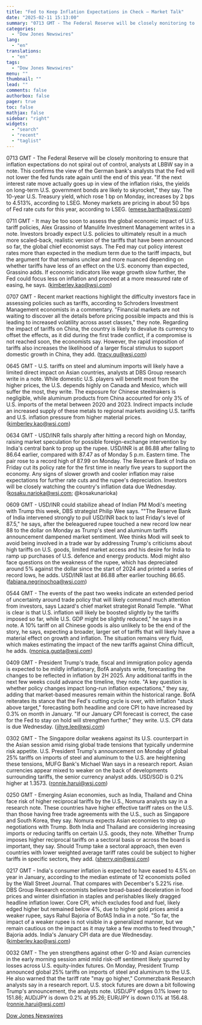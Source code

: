 ```yaml
---
title: "Fed to Keep Inflation Expectations in Check — Market Talk"
date: "2025-02-11 15:13:00"
summary: "0713 GMT - The Federal Reserve will be closely monitoring to ensure that inflation expectations do not spiral out of control, analysts at LBBW say in a note. This confirms the view of the German bank's analysts that the Fed will not lower the fed funds rate again until the..."
categories:
  - "Dow Jones Newswires"
lang:
  - "en"
translations:
  - "en"
tags:
  - "Dow Jones Newswires"
menu: ""
thumbnail: ""
lead: ""
comments: false
authorbox: false
pager: true
toc: false
mathjax: false
sidebar: "right"
widgets:
  - "search"
  - "recent"
  - "taglist"
---
```


0713 GMT - The Federal Reserve will be closely monitoring to ensure that inflation expectations do not spiral out of control, analysts at LBBW say in a note. This confirms the view of the German bank's analysts that the Fed will not lower the fed funds rate again until the end of this year. "If the next interest rate move actually goes up in view of the inflation risks, the yields on long-term U.S. government bonds are likely to skyrocket," they say. The 10-year U.S. Treasury yield, which rose 1 bp on Monday, increases by 2 bps to 4.513%, according to LSEG. Money markets are pricing in about 50 bps of Fed rate cuts for this year, according to LSEG. (emese.bartha@wsj.com)

0711 GMT - It may be too soon to assess the global economic impact of U.S. tariff policies, Alex Grassino of Manulife Investment Management writes in a note. Investors broadly expect U.S. policies to ultimately result in a much more scaled-back, realistic version of the tariffs that have been announced so far, the global chief economist says. The Fed may cut policy interest rates more than expected in the medium term due to the tariff impacts, but the argument for that remains unclear and more nuanced depending on whether tariffs have less of an effect on the U.S. economy than expected, Grassino adds. If economic indicators like wage growth slow further, the Fed could focus less on inflation and proceed at a more measured rate of easing, he says. (kimberley.kao@wsj.com)

0707 GMT - Recent market reactions highlight the difficulty investors face in assessing policies such as tariffs, according to Schroders Investment Management economists in a commentary. "Financial markets are not waiting to discover all the details before pricing possible impacts and this is leading to increased volatility across asset classes," they note. Regarding the impact of tariffs on China, the country is likely to devalue its currency to offset the effects, as it did during the first trade conflict, if a compromise is not reached soon, the economists say. However, the rapid imposition of tariffs also increases the likelihood of a larger fiscal stimulus to support domestic growth in China, they add. (tracy.qu@wsj.com)

0645 GMT - U.S. tariffs on steel and aluminum imports will likely have a limited direct impact on Asian countries, analysts at DBS Group research write in a note. While domestic U.S. players will benefit most from the higher prices, the U.S. depends highly on Canada and Mexico, which will suffer the most, they write. The exposure for Chinese steelmakers is negligible, while aluminum products from China accounted for only 3% of U.S. imports of the metal between 2020 and 2023. Indirect impacts include an increased supply of these metals to regional markets avoiding U.S. tariffs and U.S. inflation pressure from higher material prices. (kimberley.kao@wsj.com)

0634 GMT - USD/INR falls sharply after hitting a record high on Monday, raising market speculation for possible foreign-exchange intervention by India's central bank to prop up the rupee. USD/INR is at 86.88 after falling to 86.64 earlier, compared with 87.47 as of Monday 5 p.m. Eastern time. The pair rose to a record high of 87.99 on Monday. The Reserve Bank of India on Friday cut its policy rate for the first time in nearly five years to support the economy. Any signs of slower growth and cooler inflation may raise expectations for further rate cuts and the rupee's depreciation. Investors will be closely watching the country's inflation data due Wednesday. (kosaku.narioka@wsj.com; @kosakunarioka)

0609 GMT - USD/INR could stabilize ahead of Indian PM Modi's meeting with Trump this week, DBS strategist Philip Wee says. ""The Reserve Bank of India intervened strongly to pull USD/INR back to last Friday's level of 87.5," he says, after the beleaguered rupee touched a new record low near 88 to the dollar on Monday as Trump's steel and aluminum tariffs announcement dampened market sentiment. Wee thinks Modi will seek to avoid being involved in a trade war by addressing Trump's criticisms about high tariffs on U.S. goods, limited market access and his desire for India to ramp up purchases of U.S. defence and energy products. Modi might also face questions on the weakness of the rupee, which has depreciated around 5% against the dollar since the start of 2024 and printed a series of record lows, he adds. USD/INR last at 86.88 after earlier touching 86.65. (fabiana.negrinochoa@wsj.com)

0544 GMT - The events of the past two weeks indicate an extended period of uncertainty around trade policy that will likely command much attention from investors, says Lazard's chief market strategist Ronald Temple. "What is clear is that U.S. inflation will likely be boosted slightly by the tariffs imposed so far, while U.S. GDP might be slightly reduced," he says in a note. A 10% tariff on all Chinese goods is also unlikely to be the end of the story, he says, expecting a broader, larger set of tariffs that will likely have a material effect on growth and inflation. The situation remains very fluid, which makes estimating the impact of the new tariffs against China difficult, he adds. (monica.gupta@wsj.com)

0409 GMT - President Trump's trade, fiscal and immigration policy agenda is expected to be mildly inflationary, BofA analysts write, forecasting the changes to be reflected in inflation by 2H 2025. Any additional tariffs in the next few weeks could advance the timeline, they note. "A key question is whether policy changes impact long-run inflation expectations," they say, adding that market-based measures remain within the historical range. BofA reiterates its stance that the Fed's cutting cycle is over, with inflation "stuck above target," forecasting both headline and core CPI to have increased by 0.3% on month in January. "If our January CPI forecast is correct, the case for the Fed to stay on hold will strengthen further," they write. U.S. CPI data is due Wednesday. (jihye.lee@wsj.com)

0302 GMT - The Singapore dollar weakens against its U.S. counterpart in the Asian session amid rising global trade tensions that typically undermine risk appetite. U.S. President Trump's announcement on Monday of global 25% tariffs on imports of steel and aluminum to the U.S. are heightening these tensions, MUFG Bank's Michael Wan says in a research report. Asian currencies appear mixed to weaker on the back of developments surrounding tariffs, the senior currency analyst adds. USD/SGD is 0.2% higher at 1.3573. (ronnie.harui@wsj.com)

0250 GMT - Emerging Asian economies, such as India, Thailand and China face risk of higher reciprocal tariffs by the U.S., Nomura analysts say in a research note. These countries have higher effective tariff rates on the U.S. than those having free trade agreements with the U.S., such as Singapore and South Korea, they say. Nomura expects Asian economies to step up negotiations with Trump. Both India and Thailand are considering increasing imports or reducing tariffs on certain U.S. goods, they note. Whether Trump imposes higher reciprocal tariffs on a sectoral basis or across the board is important, they say. Should Trump take a sectoral approach, then even countries with lower weighted average tariff rates could be subject to higher tariffs in specific sectors, they add. (sherry.qin@wsj.com)

0217 GMT - India's consumer inflation is expected to have eased to 4.5% on year in January, according to the median estimate of 12 economists polled by the Wall Street Journal. That compares with December's 5.22% rise. DBS Group Research economists believe broad-based deceleration in food prices and winter disinflation in staples and perishables likely dragged headline inflation lower. Core CPI, which excludes food and fuel, likely edged higher but remained below 4%, due to higher gold prices amid a weaker rupee, says Rahul Bajoria of BofAS India in a note. "So far, the impact of a weaker rupee is not visible in a generalized manner, but we remain cautious on the impact as it may take a few months to feed through," Bajoria adds. India's January CPI data are due Wednesday. (kimberley.kao@wsj.com)

0032 GMT - The yen strengthens against other G-10 and Asian currencies in the early morning session amid mild risk-off sentiment likely spurred by losses across U.S. equity-index futures. On Monday, President Trump announced global 25% tariffs on imports of steel and aluminum to the U.S. He also warned that the tariff rate "may go higher," Commerzbank Research analysts say in a research report. U.S. stock futures are down a bit following Trump's announcement, the analysts note. USD/JPY edges 0.1% lower to 151.86; AUD/JPY is down 0.2% at 95.26; EUR/JPY is down 0.1% at 156.48. (ronnie.harui@wsj.com)

[Dow Jones Newswires](https://www.tradingview.com/news/DJN_DN20250211001040:0/)
